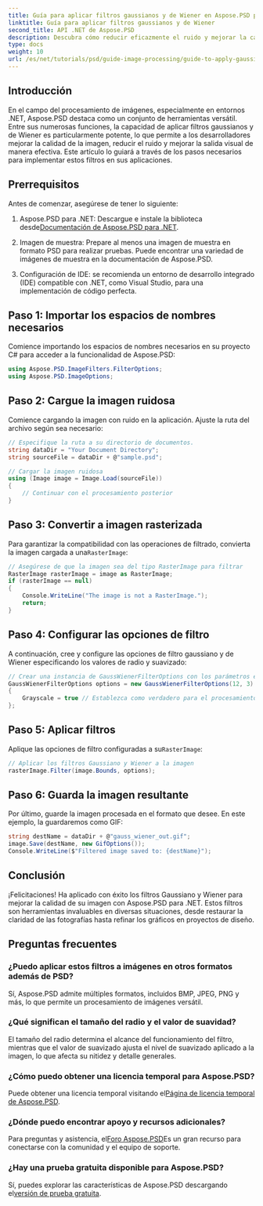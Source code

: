 ```yaml
---
title: Guía para aplicar filtros gaussianos y de Wiener en Aspose.PSD para .NET
linktitle: Guía para aplicar filtros gaussianos y de Wiener
second_title: API .NET de Aspose.PSD
description: Descubra cómo reducir eficazmente el ruido y mejorar la calidad de imagen en sus aplicaciones .NET mediante filtros gaussianos y de Wiener con Aspose.PSD. Esta guía completa le guiará a través del proceso de configuración y filtrado.
type: docs
weight: 10
url: /es/net/tutorials/psd/guide-image-processing/guide-to-apply-gaussian-wiener-filters/
---
```

## Introducción

En el campo del procesamiento de imágenes, especialmente en entornos .NET, Aspose.PSD destaca como un conjunto de herramientas versátil. Entre sus numerosas funciones, la capacidad de aplicar filtros gaussianos y de Wiener es particularmente potente, lo que permite a los desarrolladores mejorar la calidad de la imagen, reducir el ruido y mejorar la salida visual de manera efectiva. Este artículo lo guiará a través de los pasos necesarios para implementar estos filtros en sus aplicaciones.

## Prerrequisitos

Antes de comenzar, asegúrese de tener lo siguiente:

1.  Aspose.PSD para .NET: Descargue e instale la biblioteca desde[Documentación de Aspose.PSD para .NET](https://reference.aspose.com/psd/net/).
   
2. Imagen de muestra: Prepare al menos una imagen de muestra en formato PSD para realizar pruebas. Puede encontrar una variedad de imágenes de muestra en la documentación de Aspose.PSD.

3. Configuración de IDE: se recomienda un entorno de desarrollo integrado (IDE) compatible con .NET, como Visual Studio, para una implementación de código perfecta.

## Paso 1: Importar los espacios de nombres necesarios

Comience importando los espacios de nombres necesarios en su proyecto C# para acceder a la funcionalidad de Aspose.PSD:

```csharp
using Aspose.PSD.ImageFilters.FilterOptions;
using Aspose.PSD.ImageOptions;
```

## Paso 2: Cargue la imagen ruidosa

Comience cargando la imagen con ruido en la aplicación. Ajuste la ruta del archivo según sea necesario:

```csharp
// Especifique la ruta a su directorio de documentos.
string dataDir = "Your Document Directory";
string sourceFile = dataDir + @"sample.psd";

// Cargar la imagen ruidosa
using (Image image = Image.Load(sourceFile))
{
    // Continuar con el procesamiento posterior
}
```

## Paso 3: Convertir a imagen rasterizada

 Para garantizar la compatibilidad con las operaciones de filtrado, convierta la imagen cargada a una`RasterImage`:

```csharp
// Asegúrese de que la imagen sea del tipo RasterImage para filtrar
RasterImage rasterImage = image as RasterImage;
if (rasterImage == null)
{
    Console.WriteLine("The image is not a RasterImage.");
    return;
}
```

## Paso 4: Configurar las opciones de filtro

A continuación, cree y configure las opciones de filtro gaussiano y de Wiener especificando los valores de radio y suavizado:

```csharp
// Crear una instancia de GaussWienerFilterOptions con los parámetros especificados
GaussWienerFilterOptions options = new GaussWienerFilterOptions(12, 3)
{
    Grayscale = true // Establezca como verdadero para el procesamiento en escala de grises
};
```

## Paso 5: Aplicar filtros

 Aplique las opciones de filtro configuradas a su`RasterImage`:

```csharp
// Aplicar los filtros Gaussiano y Wiener a la imagen
rasterImage.Filter(image.Bounds, options);
```

## Paso 6: Guarda la imagen resultante

Por último, guarde la imagen procesada en el formato que desee. En este ejemplo, la guardaremos como GIF:

```csharp
string destName = dataDir + @"gauss_wiener_out.gif";
image.Save(destName, new GifOptions());
Console.WriteLine($"Filtered image saved to: {destName}");
```

## Conclusión

¡Felicitaciones! Ha aplicado con éxito los filtros Gaussiano y Wiener para mejorar la calidad de su imagen con Aspose.PSD para .NET. Estos filtros son herramientas invaluables en diversas situaciones, desde restaurar la claridad de las fotografías hasta refinar los gráficos en proyectos de diseño.

## Preguntas frecuentes

### ¿Puedo aplicar estos filtros a imágenes en otros formatos además de PSD?

Sí, Aspose.PSD admite múltiples formatos, incluidos BMP, JPEG, PNG y más, lo que permite un procesamiento de imágenes versátil.

### ¿Qué significan el tamaño del radio y el valor de suavidad?

El tamaño del radio determina el alcance del funcionamiento del filtro, mientras que el valor de suavizado ajusta el nivel de suavizado aplicado a la imagen, lo que afecta su nitidez y detalle generales.

### ¿Cómo puedo obtener una licencia temporal para Aspose.PSD?

 Puede obtener una licencia temporal visitando el[Página de licencia temporal de Aspose.PSD](https://purchase.conholdate.com/temporary-license/).

### ¿Dónde puedo encontrar apoyo y recursos adicionales?

 Para preguntas y asistencia, el[Foro Aspose.PSD](https://forum.aspose.com/c/psd/34)Es un gran recurso para conectarse con la comunidad y el equipo de soporte.

### ¿Hay una prueba gratuita disponible para Aspose.PSD?

 Sí, puedes explorar las características de Aspose.PSD descargando el[versión de prueba gratuita](https://releases.aspose.com/).